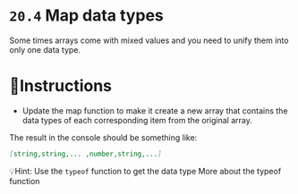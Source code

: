 # `20.4` Map data types

Some times arrays come with mixed values and you need to unify them into only one data type.

# 📝Instructions
- Update the map function to make it create a new array that contains the data types of 
  each corresponding item from the original array.

The result in the console should be something like:
```md
[string,string,... ,number,string,...]
```

💡Hint:
Use the `typeof` function to get the data type
More about the typeof function 